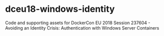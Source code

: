 # dceu18-windows-identity
Code and supporting assets for DockerCon EU 2018 Session 237604 - Avoiding an Identity Crisis: Authentication with Windows Server Containers

